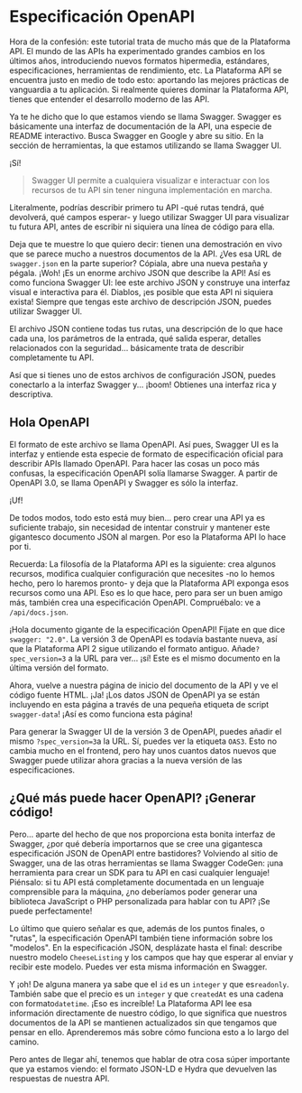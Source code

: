 # Especificación OpenAPI

Hora de la confesión: este tutorial trata de mucho más que de la Plataforma API. El mundo de las APIs ha experimentado grandes cambios en los últimos años, introduciendo nuevos formatos hipermedia, estándares, especificaciones, herramientas de rendimiento, etc. La Plataforma API se encuentra justo en medio de todo esto: aportando las mejores prácticas de vanguardia a tu aplicación. Si realmente quieres dominar la Plataforma API, tienes que entender el desarrollo moderno de las API.

Ya te he dicho que lo que estamos viendo se llama Swagger. Swagger es básicamente una interfaz de documentación de la API, una especie de README interactivo. Busca Swagger en Google y abre su sitio. En la sección de herramientas, la que estamos utilizando se llama Swagger UI.

¡Sí!

> Swagger UI permite a cualquiera visualizar e interactuar con los recursos de tu API
> sin tener ninguna implementación en marcha.

Literalmente, podrías describir primero tu API -qué rutas tendrá, qué devolverá, qué campos esperar- y luego utilizar Swagger UI para visualizar tu futura API, antes de escribir ni siquiera una línea de código para ella.

Deja que te muestre lo que quiero decir: tienen una demostración en vivo que se parece mucho a nuestros documentos de la API. ¿Ves esa URL de `swagger.json` en la parte superior? Cópiala, abre una nueva pestaña y pégala. ¡Woh! ¡Es un enorme archivo JSON que describe la API! Así es como funciona Swagger UI: lee este archivo JSON y construye una interfaz visual e interactiva para él. Diablos, ¡es posible que esta API ni siquiera exista! Siempre que tengas este archivo de descripción JSON, puedes utilizar Swagger UI.

El archivo JSON contiene todas tus rutas, una descripción de lo que hace cada una, los parámetros de la entrada, qué salida esperar, detalles relacionados con la seguridad... básicamente trata de describir completamente tu API.

Así que si tienes uno de estos archivos de configuración JSON, puedes conectarlo a la interfaz Swagger y... ¡boom! Obtienes una interfaz rica y descriptiva.

## Hola OpenAPI

El formato de este archivo se llama OpenAPI. Así pues, Swagger UI es la interfaz y entiende esta especie de formato de especificación oficial para describir APIs llamado OpenAPI. Para hacer las cosas un poco más confusas, la especificación OpenAPI solía llamarse Swagger. A partir de OpenAPI 3.0, se llama OpenAPI y Swagger es sólo la interfaz.

¡Uf!

De todos modos, todo esto está muy bien... pero crear una API ya es suficiente trabajo, sin necesidad de intentar construir y mantener este gigantesco documento JSON al margen. Por eso la Plataforma API lo hace por ti.

Recuerda: La filosofía de la Plataforma API es la siguiente: crea algunos recursos, modifica cualquier configuración que necesites -no lo hemos hecho, pero lo haremos pronto- y deja que la Plataforma API exponga esos recursos como una API. Eso es lo que hace, pero para ser un buen amigo más, también crea una especificación OpenAPI. Compruébalo: ve a `/api/docs.json`.

¡Hola documento gigante de la especificación OpenAPI! Fíjate en que dice `swagger: "2.0"`. La versión 3 de OpenAPI es todavía bastante nueva, así que la Plataforma API 2 sigue utilizando el formato antiguo. Añade`?spec_version=3` a la URL para ver... ¡sí! Este es el mismo documento en la última versión del formato.

Ahora, vuelve a nuestra página de inicio del documento de la API y ve el código fuente HTML. ¡Ja! ¡Los datos JSON de OpenAPI ya se están incluyendo en esta página a través de una pequeña etiqueta de script `swagger-data`! ¡Así es como funciona esta página!

Para generar la Swagger UI de la versión 3 de OpenAPI, puedes añadir el mismo `?spec_version=3`a la URL. Sí, puedes ver la etiqueta `OAS3`. Esto no cambia mucho en el frontend, pero hay unos cuantos datos nuevos que Swagger puede utilizar ahora gracias a la nueva versión de las especificaciones.

## ¿Qué más puede hacer OpenAPI? ¡Generar código!

Pero... aparte del hecho de que nos proporciona esta bonita interfaz de Swagger, ¿por qué debería importarnos que se cree una gigantesca especificación JSON de OpenAPI entre bastidores? Volviendo al sitio de Swagger, una de las otras herramientas se llama Swagger CodeGen: ¡una herramienta para crear un SDK para tu API en casi cualquier lenguaje! Piénsalo: si tu API está completamente documentada en un lenguaje comprensible para la máquina, ¿no deberíamos poder generar una biblioteca JavaScript o PHP personalizada para hablar con tu API? ¡Se puede perfectamente!

Lo último que quiero señalar es que, además de los puntos finales, o "rutas", la especificación OpenAPI también tiene información sobre los "modelos". En la especificación JSON, desplázate hasta el final: describe nuestro modelo `CheeseListing` y los campos que hay que esperar al enviar y recibir este modelo. Puedes ver esta misma información en Swagger.

Y ¡oh! De alguna manera ya sabe que el `id` es un `integer` y que es`readonly`. También sabe que el precio es un `integer` y que `createdAt` es una cadena con formato`datetime`. ¡Eso es increíble! La Plataforma API lee esa información directamente de nuestro código, lo que significa que nuestros documentos de la API se mantienen actualizados sin que tengamos que pensar en ello. Aprenderemos más sobre cómo funciona esto a lo largo del camino.

Pero antes de llegar ahí, tenemos que hablar de otra cosa súper importante que ya estamos viendo: el formato JSON-LD e Hydra que devuelven las respuestas de nuestra API.
